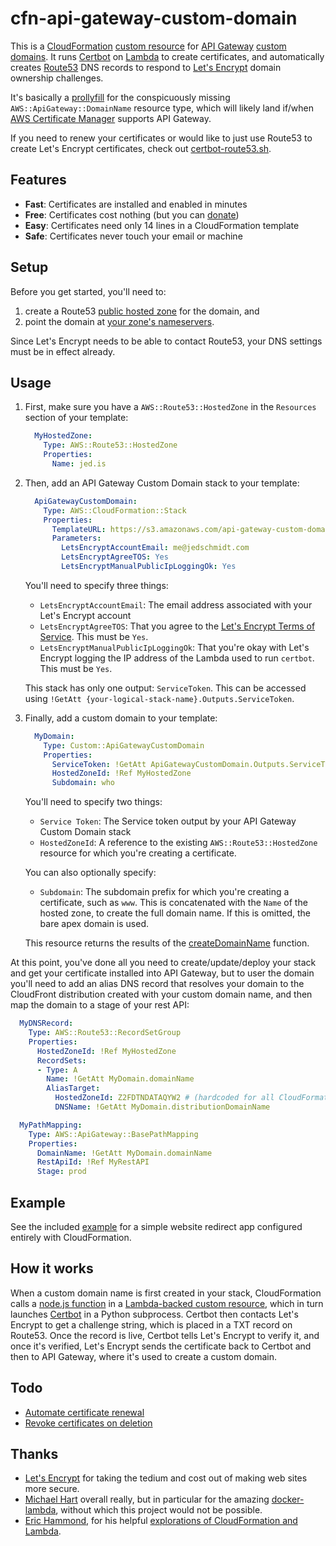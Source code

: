 # cfn-api-gateway-custom-domain

This is a [CloudFormation][] [custom resource][] for [API Gateway][] [custom domains][]. It runs [Certbot][] on [Lambda][] to create certificates, and automatically creates [Route53][] DNS records to respond to [Let's Encrypt][] domain ownership challenges.

It's basically a [prollyfill][] for the conspicuously missing `AWS::ApiGateway::DomainName` resource type, which will likely land if/when [AWS Certificate Manager][] supports API Gateway.

If you need to renew your certificates or would like to just use Route53 to create Let's Encrypt certificates, check out [certbot-route53.sh][].

Features
--------

- **Fast**: Certificates are installed and enabled in minutes
- **Free**: Certificates cost nothing (but you can [donate][])
- **Easy**: Certificates need only 14 lines in a CloudFormation template
- **Safe**: Certificates never touch your email or machine

Setup
-----

Before you get started, you'll need to:

1. create a Route53 [public hosted zone][] for the domain, and
2. point the domain at [your zone's nameservers][].

Since Let's Encrypt needs to be able to contact Route53, your DNS settings must be in effect already.

Usage
-----

1. First, make sure you have a `AWS::Route53::HostedZone` in the `Resources` section of your template:

    ```yaml
      MyHostedZone:
        Type: AWS::Route53::HostedZone
        Properties:
          Name: jed.is
    ```

2. Then, add an API Gateway Custom Domain stack to your template:

    ```yaml
      ApiGatewayCustomDomain:
        Type: AWS::CloudFormation::Stack
        Properties:
          TemplateURL: https://s3.amazonaws.com/api-gateway-custom-domain/stack.template
          Parameters:
            LetsEncryptAccountEmail: me@jedschmidt.com
            LetsEncryptAgreeTOS: Yes
            LetsEncryptManualPublicIpLoggingOk: Yes
    ```

    You'll need to specify three things:

    - `LetsEncryptAccountEmail`: The email address associated with your Let's Encrypt account
    - `LetsEncryptAgreeTOS`: That you agree to the [Let's Encrypt Terms of Service][]. This must be `Yes`.
    - `LetsEncryptManualPublicIpLoggingOk`: That you're okay with Let's Encrypt logging the IP address of the Lambda used to run `certbot`. This must be `Yes`.

    This stack has only one output: `ServiceToken`. This can be accessed using `!GetAtt {your-logical-stack-name}.Outputs.ServiceToken`.

3. Finally, add a custom domain to your template:

    ```yaml
      MyDomain:
        Type: Custom::ApiGatewayCustomDomain
        Properties:
          ServiceToken: !GetAtt ApiGatewayCustomDomain.Outputs.ServiceToken
          HostedZoneId: !Ref MyHostedZone
          Subdomain: who
    ```

    You'll need to specify two things:

    - `Service Token`: The Service token output by your API Gateway Custom Domain stack
    - `HostedZoneId`: A reference to the existing `AWS::Route53::HostedZone` resource for which you're creating a certificate.

    You can also optionally specify:

    - `Subdomain`: The subdomain prefix for which you're creating a certificate, such as `www`. This is concatenated with the `Name` of the hosted zone, to create the full domain name. If this is omitted, the bare apex domain is used.

    This resource returns the results of the [createDomainName][] function.

At this point, you've done all you need to create/update/deploy your stack and get your certificate installed into API Gateway, but to user the domain you'll need to add an alias DNS record that resolves your domain to the CloudFront distribution created with your custom domain name, and then map the domain to a stage of your rest API:

```yaml
  MyDNSRecord:
    Type: AWS::Route53::RecordSetGroup
    Properties:
      HostedZoneId: !Ref MyHostedZone
      RecordSets:
      - Type: A
        Name: !GetAtt MyDomain.domainName
        AliasTarget:
          HostedZoneId: Z2FDTNDATAQYW2 # (hardcoded for all CloudFormation templates)
          DNSName: !GetAtt MyDomain.distributionDomainName

  MyPathMapping:
    Type: AWS::ApiGateway::BasePathMapping
    Properties:
      DomainName: !GetAtt MyDomain.domainName
      RestApiId: !Ref MyRestAPI
      Stage: prod
```

Example
-------

See the included [example][] for a simple website redirect app configured entirely with CloudFormation.

How it works
------------

When a custom domain name is first created in your stack, CloudFormation calls a [node.js function][] in a [Lambda-backed custom resource][], which in turn launches [Certbot][] in a Python subprocess. Certbot then contacts Let's Encrypt to get a challenge string, which is placed in a TXT record on Route53. Once the record is live, Certbot tells Let's Encrypt to verify it, and once it's verified, Let's Encrypt sends the certificate back to Certbot and then to API Gateway, where it's used to create a custom domain.

Todo
----

- [Automate certificate renewal](#1)
- [Revoke certificates on deletion](#2)

Thanks
------

- [Let's Encrypt][] for taking the tedium and cost out of making web sites more secure.
- [Michael Hart][] overall really, but in particular for the amazing [docker-lambda][], without which this project would not be possible.
- [Eric Hammond][], for his helpful [explorations of CloudFormation and Lambda][].

[API Gateway]: https://aws.amazon.com/api-gateway
[Lambda]: https://aws.amazon.com/lambda
[custom domains]: http://docs.aws.amazon.com/apigateway/latest/developerguide/how-to-custom-domains.html
[CloudFormation]: https://aws.amazon.com/cloudformation
[custom resource]: http://docs.aws.amazon.com/AWSCloudFormation/latest/UserGuide/template-custom-resources.html
[Route53]: https://aws.amazon.com/route53
[Let's Encrypt]: https://letsencrypt.org
[Certbot]: https://certbot.eff.org
[certbot-route53.sh]: https://git.io/vylLx
[createDomainName]: http://docs.aws.amazon.com/AWSJavaScriptSDK/latest/AWS/APIGateway.html#createDomainName-property
[public hosted zone]: http://docs.aws.amazon.com/Route53/latest/DeveloperGuide/CreatingHostedZone.html
[your zone's nameservers]: http://docs.aws.amazon.com/Route53/latest/DeveloperGuide/GetInfoAboutHostedZone.html
[example]: https://github.com/jed/cfn-api-gateway-custom-domain/blob/master/example/stack.template
[Lambda-backed custom resource]: http://docs.aws.amazon.com/AWSCloudFormation/latest/UserGuide/template-custom-resources-lambda.html
[node.js function]: https://github.com/jed/cfn-api-gateway-custom-domain/blob/master/index.js
[explorations of CloudFormation and Lambda]: https://alestic.com
[Eric Hammond]: https://alestic.com/about/
[docker-lambda]: https://github.com/lambci/docker-lambda
[Michael Hart]: https://twitter.com/hichaelmart
[Let's Encrypt Terms of Service]: https://gist.github.com/kennwhite/9541c8f37ec2994352c4554ca2afeece
[prollyfill]: https://twitter.com/slexaxton/status/257543702124306432?lang=en
[AWS Certificate Manager]: https://aws.amazon.com/certificate-manager/
[donate]: https://letsencrypt.org/donate/
